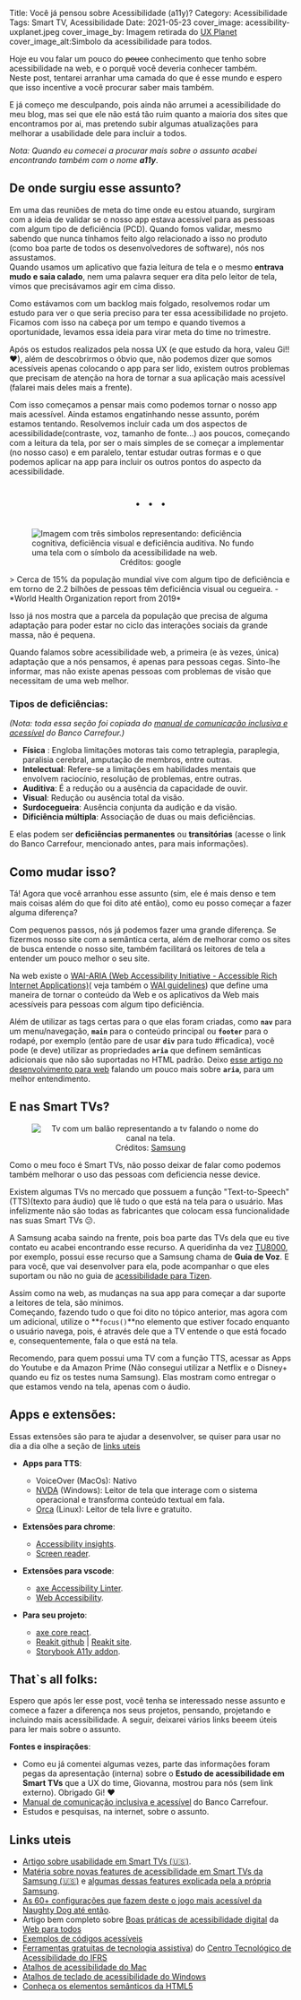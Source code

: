 Title: Você já pensou sobre Acessibilidade (a11y)?
Category: Acessibilidade
Tags: Smart TV, Acessibilidade
Date: 2021-05-23
cover_image: acessibility-uxplanet.jpeg
cover_image_by: Imagem retirada do <a href="https://uxplanet.org/web-accessibility-explained-c2408636eee0" alt="Simbolo da acessibilidade para todos.">UX Planet</a>
cover_image_alt:Simbolo da acessibilidade para todos.

Hoje eu vou falar um pouco do <strike>pouco</strike> conhecimento que tenho sobre acessibilidade na web, e o porquê você deveria conhecer também.<br/>
Neste post, tentarei arranhar uma camada do que é esse mundo e espero que isso incentive a você procurar saber mais também.
<!-- PELICAN_END_SUMMARY -->

E já começo me desculpando, pois ainda não arrumei a acessibilidade do meu blog, mas sei que ele não está tão ruim quanto a maioria dos sites que encontramos por ai, mas pretendo subir algumas atualizações para melhorar a usabilidade dele para incluir a todos.

*Nota: Quando eu comecei a procurar mais sobre o assunto acabei encontrando também com o nome __a11y__*.

## De onde surgiu esse assunto?

Em uma das reuniões de meta do time onde eu estou atuando, surgiram com a ideia de validar se o nosso app estava acessível para as pessoas com algum tipo de deficiência (PCD). Quando fomos validar, mesmo sabendo que nunca tínhamos feito algo relacionado a isso no produto (como boa parte de todos os desenvolvedores de software), nós nos assustamos. <br/>
Quando usamos um aplicativo que fazia leitura de tela e o mesmo **entrava mudo e saia calado**, nem uma palavra sequer era dita pelo leitor de tela, vimos que precisávamos agir em cima disso.

Como estávamos com um backlog mais folgado, resolvemos rodar um estudo para ver o que seria preciso para ter essa acessibilidade no projeto. Ficamos com isso na cabeça por um tempo e quando tivemos a oportunidade, levamos essa ideia para virar meta do time no trimestre.

Após os estudos realizados pela nossa UX (e que estudo da hora, valeu Gi!! ❤), além de descobrirmos o óbvio que, não podemos dizer que somos acessíveis apenas colocando o app para ser lido, existem outros problemas que precisam de atenção na hora de tornar a sua aplicação mais acessível (falarei mais deles mais a frente).

Com isso começamos a pensar mais como podemos tornar o nosso app mais acessível. Ainda estamos engatinhando nesse assunto, porém estamos tentando. Resolvemos incluir cada um dos aspectos de acessibilidade(contraste, voz, tamanho de fonte...) aos poucos, começando com a leitura da tela, por ser o mais simples de se começar a implementar (no nosso caso) e em paralelo, tentar estudar outras formas e o que podemos aplicar na app para incluir os outros pontos do aspecto da acessibilidade.

<center style="font-size: 40px">. . .</center><br/>

<figure>
    <img src="https://cdn.lynda.com/course/606090/606090-637491159569845272-16x9.jpg" alt="Imagem com três simbolos representando: deficiência cognitiva, deficiência visual e deficiência auditiva. No fundo uma tela com o símbolo da acessibilidade na web.">
    <center><figurecaption>Créditos: google</figurecaption></center>
</figure>
> Cerca de 15% da população mundial vive com algum tipo de deficiência e em torno de 2.2 bilhões de pessoas têm deficiência visual ou cegueira. - *World Health Organization report from 2019*

Isso já nos mostra que a parcela da população que precisa de alguma adaptação para poder estar no ciclo das interações sociais da grande massa, não é pequena.

Quando falamos sobre acessibilidade web, a primeira (e às vezes, única) adaptação que a nós pensamos, é apenas para pessoas cegas. Sinto-lhe informar, mas não existe apenas pessoas com problemas  de visão que necessitam de uma web melhor.

### Tipos de deficiências:

_(Nota: toda essa seção foi copiada do [manual de comunicação inclusiva e acessível](https://zeroheight.com/5719ee47f/p/914194-tipos-de-deficincias) do Banco Carrefour.)_

- **Física** : Engloba limitações motoras tais como tetraplegia, paraplegia, paralisia cerebral, amputação de membros, entre outras.
- **Intelectual**: Refere-se a limitações em habilidades mentais que envolvem raciocínio, resolução de problemas, entre outras.
- **Auditiva**: É a redução ou a ausência da capacidade de ouvir.
- **Visual**: Redução ou ausência total da visão.
- **Surdocegueira**: Ausência conjunta da audição e da visão.
- **Dificiência múltipla**: Associação de duas ou mais deficiências.

E elas podem ser **deficiências permanentes** ou **transitórias** (acesse o link do Banco Carrefour, mencionado antes, para mais informações).

## Como mudar isso?

Tá! Agora que você arranhou esse assunto (sim, ele é mais denso e tem mais coisas além do que foi dito até então), como eu posso começar a fazer alguma diferença?

Com pequenos passos, nós já podemos fazer uma grande diferença. Se fizermos nosso site com a semântica certa, além de melhorar como os sites de busca entende o nosso site, também facilitará os leitores de tela a entender um pouco melhor o seu site.

Na web existe o [WAI-ARIA (Web Accessibility Initiative - Accessible Rich Internet Applications)](https://www.w3.org/TR/wai-aria-1.1/)( veja também o [WAI guidelines](https://www.w3.org/WAI/standards-guidelines/aria/)) que define uma maneira de tornar o conteúdo da Web e os aplicativos da Web mais acessíveis para pessoas com algum tipo deficiência.

Além de utilizar as tags certas para o que elas foram criadas, como **`nav`** para um menu/navegação, **`main`** para o conteúdo principal ou **`footer`** para o rodapé, por exemplo (então pare de usar **`div`** para tudo #ficadica), você pode (e deve) utilizar as propriedades **`aria`** que definem semânticas adicionais que não são suportadas no HTML padrão. Deixo [esse artigo no desenvolvimento para web](https://desenvolvimentoparaweb.com/miscelanea/aria-acessibilidade-web-a11y/) falando um pouco mais sobre **`aria`**, para um melhor entendimento.

## E nas Smart TVs?

<figure>
    <center>
        <img src="https://images.samsung.com/is/image/samsung/assets/br/p6_gro2/p6_initial_info/accessibility/mobile/tv_voice_guide-v1.png" alt="Tv com um balão representando a tv falando o nome do canal na tela."><br/>
        <figurecaption>Créditos: <a href="https://www.samsung.com/br/accessibility/tv/">Samsung</a></figurecaption>
    </center>
</figure>

Como o meu foco é Smart TVs, não posso deixar de falar como podemos também melhorar o uso das pessoas com deficiencia nesse device.

Existem algumas TVs no mercado que possuem a função "Text-to-Speech" (TTS)(texto para áudio) que lê tudo o que está na tela para o usuário. Mas infelizmente não são todas as fabricantes que colocam essa funcionalidade nas suas Smart TVs &#x1F615;.

A Samsung acaba saindo na frente, pois boa parte das TVs dela que eu tive contato eu acabei encontrando esse recurso. A queridinha da vez [TU8000](https://www.samsung.com/br/tvs/uhd-4k-tv/tu8000-50-inch-crystal-uhd-smart-tv-un50tu8000gxzd/), por exemplo, possui esse recurso que a Samsung chama de **Guia de Voz**. E para você, que vai desenvolver para ela, pode acompanhar o que eles suportam ou não no guia de [acessibilidade para Tizen](https://developer.samsung.com/smarttv/develop/guides/fundamentals/text-to-speech.html).

Assim como na web, as mudanças na sua app para começar a dar suporte a leitores de tela, são mínimos.<br/>
Começando, fazendo tudo o que foi dito no tópico anterior, mas agora com um adicional, utilize o **`focus()`**no elemento que estiver focado enquanto o usuário navega, pois, é através dele que a TV entende o que está focado e, consequentemente, fala o que está na tela.

Recomendo, para quem possui uma TV com a função TTS, acessar as Apps do Youtube e da Amazon Prime (Não consegui utilizar a Netflix e o Disney+ quando eu fiz os testes numa Samsung). Elas mostram como entregar o que estamos vendo na tela, apenas com o áudio.

## Apps e extensões:

Essas extensões são para te ajudar a desenvolver, se quiser para usar no dia a dia olhe a seção de [links uteis](#links-uteis)

- **Apps para TTS**:
    - VoiceOver (MacOs): Nativo
    - [NVDA](https://www.nvaccess.org/) (Windows): Leitor de tela que interage com o sistema operacional e transforma conteúdo textual em fala.
    - [Orca](https://help.gnome.org/users/orca/stable/introduction.html.pt_BR) (Linux): Leitor de tela livre e gratuito.

- **Extensões para chrome**:
    - [Accessibility insights](https://chrome.google.com/webstore/detail/accessibility-insights-fo/pbjjkligggfmakdaogkfomddhfmpjeni).
    - [Screen reader](https://chrome.google.com/webstore/detail/screen-reader/kgejglhpjiefppelpmljglcjbhoiplfn/related).

- **Extensões para vscode**:
    - [axe Accessibility Linter](https://marketplace.visualstudio.com/items?itemName=deque-systems.vscode-axe-linter).
    - [Web Accessibility](https://marketplace.visualstudio.com/items?itemName=MaxvanderSchee.web-accessibility).

- **Para seu projeto**:
    - [axe core react](https://github.com/dequelabs/axe-core-npm/blob/develop/packages/react/README.md).
    - [Reakit github](https://github.com/reakit/reakit) | [Reakit site](https://reakit.io/).
    - [Storybook A11y addon](https://storybook.js.org/addons/@storybook/addon-a11y/).



## That`s all folks:
Espero que após ler esse post, você tenha se interessado nesse assunto e comece a fazer a diferença nos seus projetos, pensando, projetando e incluindo mais acessibilidade. A seguir, deixarei vários links beeem úteis para ler mais sobre o assunto.

**Fontes e inspirações**:

- Como eu já comentei algumas vezes, parte das informações foram pegas da apresentação (interna) sobre o **Estudo de acessibilidade em Smart TVs** que a UX do time, Giovanna, mostrou para nós (sem link externo). Obrigado Gi! ❤
- [Manual de comunicação inclusiva e acessível](https://zeroheight.com/5719ee47f/p/914194-tipos-de-deficincias) do Banco Carrefour.
- Estudos e pesquisas, na internet, sobre o assunto.


## <a id="links-uteis"></a>Links uteis

- [Artigo sobre usabilidade em Smart TVs (🇺🇸)](https://www.nngroup.com/articles/smart-tv-usability/).
- [Matéria sobre novas features de acessibilidade em Smart TVs da Samsung (🇺🇸)](https://www.cnet.com/news/samsung-makes-its-2021-tvs-more-accessible-for-people-with-vision-or-hearing-disabilities/) e [algumas dessas features explicada pela a própria Samsung](https://www.samsung.com/br/accessibility/tv/).
- [As 60+ configurações que fazem deste o jogo mais acessível da Naughty Dog até então](https://blog.br.playstation.com/2020/06/09/the-last-of-us-part-ii-opcoes-de-acessibilidade-detalhadas/).
- Artigo bem completo sobre [Boas práticas de acessibilidade digital](https://mwpt.com.br/acessibilidade-digital/boas-praticas/) da [Web para todos](https://mwpt.com.br/)
- [Exemplos de códigos acessíveis](https://mwpt.com.br/codigos-acessiveis/)
- [Ferramentas gratuitas de tecnologia assistiva](https://cta.ifrs.edu.br/tecnologia-assistiva/ferramentas-gratuitas-de-ta/)) do [Centro Tecnológico de Acessibilidade do IFRS ](https://cta.ifrs.edu.br/)
- [Atalhos de acessibilidade do Mac](https://support.apple.com/pt-br/HT204434)
- [Atalhos de teclado de acessibilidade do Windows](https://support.microsoft.com/pt-br/windows/atalhos-de-teclado-de-acessibilidade-do-windows-021bcb62-45c8-e4ef-1e4f-41b8c1fc87fd)
- [Conheça os elementos semânticos da HTML5](https://www.devmedia.com.br/html-semantico-conheca-os-elementos-semanticos-da-html5/38065)
